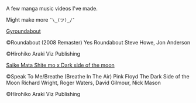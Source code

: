 A few manga music videos I've made. 

Might make more ```¯\_(ツ)_/¯```

[Gyroundabout](https://youtu.be/FxdY0OGdBx0 "Gyroundabout")

©Roundabout (2008 Remaster)
Yes
Roundabout
Steve Howe, Jon Anderson

©Hirohiko Araki
Viz Publishing


[Saike Mata Shite mo x Dark side of the moon](https://youtu.be/61nG8p8SgbI "Saike Mata Shite mo x Dark side of the moon")

©Speak To Me/Breathe (Breathe In The Air)
Pink Floyd
The Dark Side of the Moon
Richard Wright, Roger Waters, David Gilmour, Nick Mason

©Hirohiko Araki
Viz Publishing
